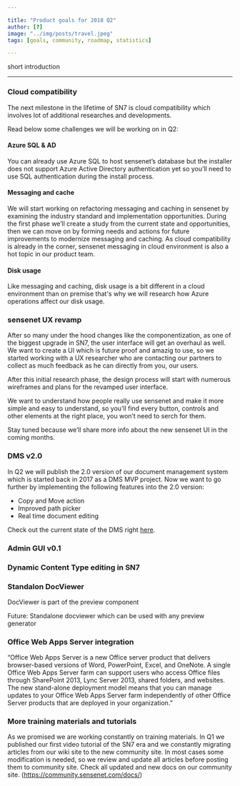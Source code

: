 ```yaml
---

title: "Product goals for 2018 Q2"
author: [?]
image: "../img/posts/travel.jpeg"
tags: [goals, community, roadmap, statistics]

---
```


short introduction

---

### Cloud compatibility
The next milestone in the lifetime of SN7 is cloud compatibility which involves lot of additional researches and developments. 

Read below some challenges we will be working on in Q2:

#### Azure SQL & AD
You can already use Azure SQL to host sensenet’s database but the installer does not support Azure Active Directory authentication yet so you’ll need to use SQL authentication during the install process.

#### Messaging and cache
We will start working on refactoring messaging and caching in sensenet by examining the industry standard and implementation opportunities. During the first phase we’ll create a study from the current state and opportunities, then we can move on by forming needs and actions for future improvements to modernize messaging and caching. As cloud compatibility is already in the corner, sensenet messaging in cloud environment is also a hot topic in our product team.

#### Disk usage
Like messaging and caching, disk usage is a bit different in a cloud environment than on premise that's why we will research how Azure operations affect our disk usage.


### sensenet UX revamp

After so many under the hood changes like the componentization, as one of the biggest upgrade in SN7, the user interface will get an overhaul as well. 
We want to create a UI which is future proof and amazig to use, so we started working with a UX researcher who are contacting our partners to collect as much feedback as he can directly from you, our users.

After this initial research phase, the design process will start with numerous wireframes and plans for the revamped user interface.

We want to understand how people really use sensenet and make it more simple and easy to understand, so you’ll find every button, controls and other elements at the right place, you won’t need to serch for them.

Stay tuned because we’ll share more info about the new sensenet UI in the coming months.


### DMS v2.0
In Q2 we will publish the 2.0 version of our document management system which is started back in 2017 as a DMS MVP project. Now we want to go further by implementing the following features into the 2.0 version:
- Copy and Move action
- Improved path picker
- Real time document editing

Check out the current state of the DMS right [here](https://github.com/SenseNet/sn-dms-demo).



### Admin GUI v0.1

### Dynamic Content Type editing in SN7

### Standalon DocViewer

DocViewer is part of the preview component 

Future: Standalone docviewer which can be used with any preview generator


### Office Web Apps Server integration

“Office Web Apps Server is a new Office server product that delivers browser-based versions of Word, PowerPoint, Excel, and OneNote. A single Office Web Apps Server farm can support users who access Office files through SharePoint 2013, Lync Server 2013, shared folders, and websites. The new stand-alone deployment model means that you can manage updates to your Office Web Apps Server farm independently of other Office Server products that are deployed in your organization.”

### More training materials and tutorials
As we promised we are working constantly on training materials. 
In Q1 we published our first video tutorial of the SN7 era and we constantly migrating articles from our wiki site to the new community site. In most cases some modification is needed, so we review and update all articles before posting them to community site. Check all updated and new docs on our community site. (https://community.sensenet.com/docs/)

